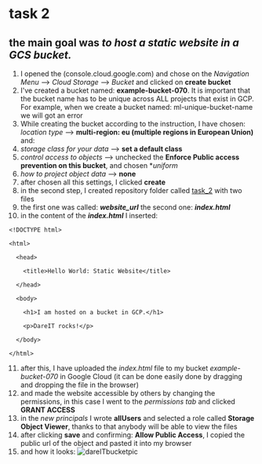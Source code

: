 # task 2
## the main goal was *to host a static website in a GCS bucket.*
1.  I opened the (console.cloud.google.com) and chose on the *Navigation Menu* --> *Cloud Storage* --> *Bucket* and clicked on **create bucket**
2.  I've created a bucket named: **example-bucket-070**. It is important that the bucket name has to be unique across ALL projects that exist in GCP. For example, when we create a bucket named: ml-unique-bucket-name we will got an error
3. While creating the bucket according to the instruction, I have chosen: *location type* --> **multi-region: eu (multiple regions in European Union)** and:
4. *storage class for your data* --> **set a default class**
5. *control access to objects* --> unchecked the **Enforce Public access prevention on this bucket**, and chosen **uniform*
6. *how to project object data* --> **none**
7. after chosen all this settings, I clicked **create**
8. in the second step, I created repository folder called [task_2](https://github.com/inspiritgoldenx/dareit-tasks/tree/main/task_2) with two files
9. the first one was called: ***website_url*** the second one: ***index.html***
10. in the content of the ***index.html*** I inserted:
```
<!DOCTYPE html>

<html>

  <head>

    <title>Hello World: Static Website</title>

  </head>

  <body>

    <h1>I am hosted on a bucket in GCP.</h1>

    <p>DareIT rocks!</p>

  </body>

</html>
```
11. after this, I have uploaded the *index.html* file to my bucket *example-bucket-070* in Google Cloud (it can be done easily done by dragging and dropping the file in the browser)
12. and made the website accessible by others by changing the permissions, in this case I went to the *permissions tab* and clicked **GRANT ACCESS**
13. in the *new principals* I wrote **allUsers** and selected a role called **Storage Object Viewer**, thanks to that anybody will be able to view the files
14. after clicking **save** and confirming: **Allow Public Access**, I copied the public url of the object and pasted it into my browser
15. and how it looks:
![dareITbucketpic](https://user-images.githubusercontent.com/125319277/231567020-5ab958e7-e935-40fe-a021-a82141828953.jpg)

